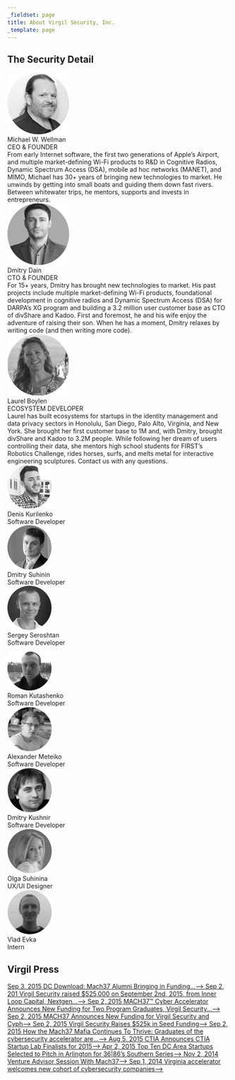 ```yaml
---
_fieldset: page
title: About Virgil Security, Inc.
_template: page
---
```

<div class="content">
<section class="management-wrapper">
<h2 class="the-security-detail">The Security Detail</h2>

<div class="container">
<div class="management row">
<div class="manager col-xs-48 col-md-16"><img class="avatar" src="./_themes/virgil/img/about-us-michael.png" />
<div class="name">Michael W. Wellman</div>

<div class="position">CEO & FOUNDER</div>

<div class="desc">From early Internet software, the first two generations of Apple’s Airport, and multiple market-defining Wi-Fi products to R&D in Cognitive Radios, Dynamic Spectrum Access (DSA), mobile ad hoc networks (MANET), and MIMO, Michael has 30+ years of bringing new technologies to market. He unwinds by getting into small boats and guiding them down fast rivers. Between whitewater trips, he mentors, supports and invests in entrepreneurs.</div>
</div>

<div class="manager col-xs-48 col-md-16"><img class="avatar" src="./_themes/virgil/img/about-us-dmitry.png" />
<div class="name">Dmitry Dain</div>

<div class="position">CTO & FOUNDER</div>

<div class="desc">For 15+ years, Dmitry has brought new technologies to market. His past projects include multiple market-defining Wi-Fi products, foundational development in cognitive radios and Dynamic Spectrum Access (DSA) for DARPA’s XG program and building a 3.2 million user customer base as CTO of divShare and Kadoo. First and foremost, he and his wife enjoy the adventure of raising their son. When he has a moment, Dmitry relaxes by writing code (and then writing more code).</div>
</div>

<div class="manager col-xs-48 col-md-16"><img class="avatar" src="./_themes/virgil/img/about-us-laurel.png" />
<div class="name">Laurel Boylen</div>

<div class="position">ECOSYSTEM DEVELOPER</div>

<div class="desc">Laurel has built ecosystems for startups in the identity management and data privacy sectors in Honolulu, San Diego, Palo Alto, Virginia, and New York. She brought her first customer base to 1M and, with Dmitry, brought divShare and Kadoo to 3.2M people. While following her dream of users controlling their data, she mentors high school students for FIRST’s Robotics Challenge, rides horses, surfs, and melts metal for interactive engineering sculptures. Contact us with any questions.</div>
</div>
</div>
</div>
</section>

<section class="developers-wrapper">
<div class="container">
<div class="developers">
<div class="developer col-xs-48 col-sm-24 col-md-12"><img class="avatar" src="./_themes/virgil/img/denis_k.png" />
<div class="name">Denis Kurilenko</div>

<div class="position">Software Developer</div>
</div>

<div class="developer col-xs-48 col-sm-24 col-md-12"><img class="avatar" src="./_themes/virgil/img/dmitry_s.png" />
<div class="name">Dmitry Suhinin</div>

<div class="position">Software Developer</div>
</div>

<div class="developer col-xs-48 col-sm-24 col-md-12"><img class="avatar" src="./_themes/virgil/img/sergey_s.png" />
<div class="name">Sergey Seroshtan</div>

<div class="position">Software Developer</div>
</div>

<div class="developer col-xs-48 col-sm-24 col-md-12"><img class="avatar" src="./_themes/virgil/img/roman_k.png" />
<div class="name">Roman Kutashenko</div>

<div class="position">Software Developer</div>
</div>

<div class="developer col-xs-48 col-sm-24 col-md-12"><img class="avatar" src="./_themes/virgil/img/alexander_m.png" />
<div class="name">Alexander Meteiko</div>

<div class="position">Software Developer</div>
</div>

<div class="developer col-xs-48 col-sm-24 col-md-12"><img class="avatar" src="./_themes/virgil/img/dmitry_k.png" />
<div class="name">Dmitry Kushnir</div>

<div class="position">Software Developer</div>
</div>

<div class="developer col-xs-48 col-sm-24 col-md-12"><img class="avatar" src="./_themes/virgil/img/olga_c.png" />
<div class="name">Olga Suhinina</div>

<div class="position">UX/UI Designer</div>
</div>

<div class="developer col-xs-48 col-sm-24 col-md-12"><img class="avatar" src="./_themes/virgil/img/vlad_e.png" />
<div class="name">Vlad Evka</div>

<div class="position">Intern</div>
</div>
</div>
</div>
</section>

<section class="press-list-wrapper">
<div class="container">
<h2 class="virgil-press">Virgil Press</h2>

<div class="press-list row"><a class="press-item col-xs-48 col-sm-48 col-md-23" href="http://dcinno.streetwise.co/2015/09/03/1776-invests-in-dc-startup-hillary-clinton-on-snapchat" target="_blank"><span class="date">Sep 3, 2015</span> <span class="cont"> <span class="title">DC Download: Mach37 Alumni Bringing in Funding...<span class="arrow">⟶</span></span> </span> </a> <a class="press-item col-xs-48 col-sm-48 col-md-23 col-md-offset-2" href="http://www.whogotfunded.com/deals/368657-virgil-security" target="_blank"> <span class="date">Sep 2, 201</span> <span class="cont"> <span class="title">Virgil Security raised $525,000 on September 2nd, 2015, from Inner Loop Capital, Nextgen...<span class="arrow">⟶</span></span> </span> </a> <a class="press-item col-xs-48 col-sm-48 col-md-23" href="http://www.prweb.com/releases/2015/MACH37/prweb12939086.htm" target="_blank"> <span class="date">Sep 2, 2015</span> <span class="cont"> <span class="title">MACH37™ Cyber Accelerator Announces New Funding for Two Program Graduates, Virgil Security...<span class="arrow">⟶</span></span> </span> </a> <a class="press-item col-xs-48 col-sm-48 col-md-23 col-md-offset-2" href="http://www.darkreading.com/analytics/mach37-announces-new-funding-for-virgil-security-and-cyph/d/d-id/1322026" target="_blank"> <span class="date">Sep 2, 2015</span> <span class="cont"> <span class="title">MACH37 Announces New Funding for Virgil Security and Cyph<span class="arrow">⟶</span></span> </span> </a> <a class="press-item col-xs-48 col-sm-48 col-md-23" href="http://www.finsmes.com/2015/09/virgil-security-raises-525k-seed-funding.html" target="_blank"> <span class="date">Sep 2, 2015</span> <span class="cont"> <span class="title">Virgil Security Raises $525k in Seed Funding<span class="arrow">⟶</span></span> </span> </a> <a class="press-item col-xs-48 col-sm-48 col-md-23 col-md-offset-2" href="http://dcinno.streetwise.co/2015/09/02/cybersecurity-accelerator-mach37-alumni-startups-raise-seed" target="_blank"> <span class="date">Sep 2, 2015</span> <span class="cont"> <span class="title">How the Mach37 Mafia Continues To Thrive: Graduates of the cybersecurity accelerator are...<span class="arrow">⟶</span></span> </span> </a> <a class="press-item col-xs-48 col-sm-48 col-md-23" href="http://www.ctia.org/resource-library/press-releases/archive/ctia-announces-ctia-startup-lab-finalists-for-2015" target="_blank"> <span class="date">Aug 5, 2015</span> <span class="cont"> <span class="title">CTIA Announces CTIA Startup Lab Finalists for 2015<span class="arrow">⟶</span></span> </span> </a> <a class="press-item col-xs-48 col-sm-48 col-md-23 col-md-offset-2" href="http://launchtn.org/2015/04/top-ten-startups-selected-to-pitch-in-arlington-for-3686s-southern-series" target="_blank"> <span class="date">Apr 2, 2015</span> <span class="cont"> <span class="title">Top Ten DC Area Startups Selected to Pitch in Arlington for 36|86’s Southern Series<span class="arrow">⟶</span></span> </span> </a> <a class="press-item col-xs-48 col-sm-48 col-md-23" href="http://www.tandemnsi.com/venture-advisor-session-with-mach37" target="_blank"> <span class="date">Nov 2, 2014</span> <span class="cont"> <span class="title">Venture Advisor Session With Mach37<span class="arrow">⟶</span></span> </span> </a> <a class="press-item col-xs-48 col-sm-48 col-md-23 col-md-offset-2" href="http://www.washingtonpost.com/business/capitalbusiness/virginia-accelerator-welcomes-new-cohort-of-cybersecurity-companies/2014/09/01/df730ec4-2fbf-11e4-994d-202962a9150c_story.html" target="_blank"> <span class="date">Sep 1, 2014</span> <span class="cont"> <span class="title">Virginia accelerator welcomes new cohort of cybersecurity companies<span class="arrow">⟶</span></span> </span> </a></div>
</div>
</section>
</div>
